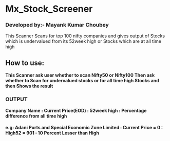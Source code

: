 # Mx_Stock_Screener
### Developed by:- Mayank Kumar Choubey

 This Scanner Scans for top 100 nifty companies and gives output of Stocks which is undervalued from its 52week high or Stocks which are at all time high
## How to use:
<b> This Scanner ask user whether to scan Nifty50 or Nifty100
  Then ask whether to Scan for undervalued stocks or for all time high Stocks
  and then Shows the result
  <h3>OUTPUT</h3>
  Company Name : Current Price(EOD) : 52week high : Percentage difference from all time high
  <h4>e.g: Adani Ports and Special Economic Zone Limited : Current Price = 0 : High52 = 901 : 10 Percent Lesser than High</h4>
</b>
